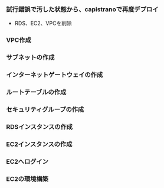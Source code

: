 ### 試行錯誤で汚した状態から、capistranoで再度デプロイ
- RDS、EC2、VPCを削除
### VPC作成
### サブネットの作成
### インターネットゲートウェイの作成
### ルートテーブルの作成
### セキュリティグループの作成
### RDSインスタンスの作成
### EC2インスタンスの作成
### EC2へログイン
### EC2の環境構築
